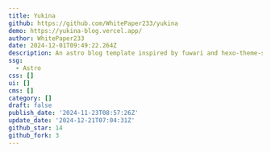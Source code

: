 ```yaml
---
title: Yukina
github: https://github.com/WhitePaper233/yukina
demo: https://yukina-blog.vercel.app/
author: WhitePaper233
date: 2024-12-01T09:49:22.264Z
description: An astro blog template inspired by fuwari and hexo-theme-shokaX.
ssg:
  - Astro
css: []
ui: []
cms: []
category: []
draft: false
publish_date: '2024-11-23T08:57:26Z'
update_date: '2024-12-21T07:04:31Z'
github_star: 14
github_fork: 3
---
```

